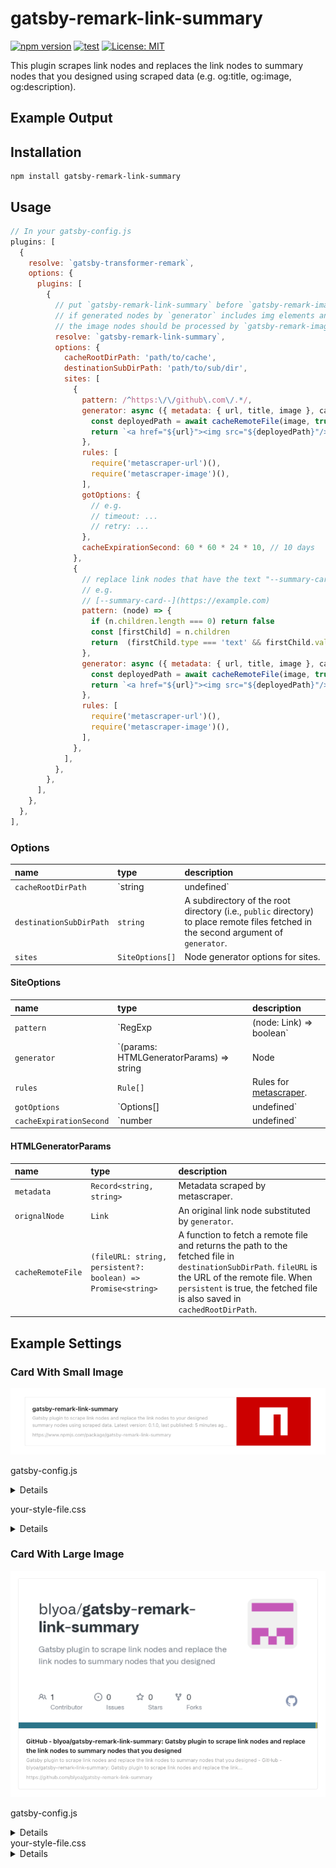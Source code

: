 # gatsby-remark-link-summary

[![npm version](https://badge.fury.io/js/gatsby-remark-link-summary.svg)](https://badge.fury.io/js/gatsby-remark-link-summary)
[![test](https://github.com/blyoa/gatsby-remark-link-summary/actions/workflows/node.js.yml/badge.svg)](https://github.com/blyoa/gatsby-remark-link-summary/actions/workflows/node.js.yml)
[![License: MIT](https://img.shields.io/badge/License-MIT-blue.svg)](https://https://github.com/blyoa/gatsby-remark-link-summary/blob/main/LICENSE)

This plugin scrapes link nodes and replaces the link nodes to summary nodes that you designed
using scraped data (e.g. og:title, og:image, og:description).

## Example Output


## Installation

```
npm install gatsby-remark-link-summary
```

## Usage

```javascript
// In your gatsby-config.js
plugins: [
  {
    resolve: `gatsby-transformer-remark`,
    options: {
      plugins: [
        {
          // put `gatsby-remark-link-summary` before `gatsby-remark-images`
          // if generated nodes by `generator` includes img elements and
          // the image nodes should be processed by `gatsby-remark-images`
          resolve: `gatsby-remark-link-summary`,
          options: {
            cacheRootDirPath: 'path/to/cache',
            destinationSubDirPath: 'path/to/sub/dir',
            sites: [
              {
                pattern: /^https:\/\/github\.com\/.*/,
                generator: async ({ metadata: { url, title, image }, cacheRemoteFile }) => {
                  const deployedPath = await cacheRemoteFile(image, true)
                  return `<a href="${url}"><img src="${deployedPath}"/></a>`
                },
                rules: [
                  require('metascraper-url')(),
                  require('metascraper-image')(),
                ],
                gotOptions: {
                  // e.g.
                  // timeout: ...
                  // retry: ...
                },
                cacheExpirationSecond: 60 * 60 * 24 * 10, // 10 days
              },
              {
                // replace link nodes that have the text "--summary-card--"
                // e.g.
                // [--summary-card--](https://example.com)
                pattern: (node) => {
                  if (n.children.length === 0) return false
                  const [firstChild] = n.children
                  return  (firstChild.type === 'text' && firstChild.value === '--summary-card--')
                },
                generator: async ({ metadata: { url, title, image }, cacheRemoteFile }) => {
                  const deployedPath = await cacheRemoteFile(image, true)
                  return `<a href="${url}"><img src="${deployedPath}"/></a>`
                },
                rules: [
                  require('metascraper-url')(),
                  require('metascraper-image')(),
                ],
              },
            ],
          },
        },
      ],
    },
  },
],
```

### Options

| name | type |  description |
|:---|:---|:---|
| `cacheRootDirPath` | `string | undefined` |  A directory to place remote files fetched by `cacheRemoteFile` of `HTMLGeneratorParams` and a catalog file about the fetched files and scraped metadata. If this option is `undefined`, the catalog file is not saved. |
| `destinationSubDirPath` | `string` |  A subdirectory of the root directory (i.e., `public` directory) to place remote files fetched in the second argument of `generator`. |
| `sites` | `SiteOptions[]` | Node generator options for sites. |

#### SiteOptions

| name | type |  description |
|:---|:---|:---|
| `pattern` | `RegExp | (node: Link) => boolean` |  A target link node to be substituted. `RegExp` specifies URLs of the link node to be substituted, and the function returns whether the link node should be substituted or not. `Link` is the type defined in [mdast](https://github.com/syntax-tree/mdast/blob/4.0.0/#link) package. |
| `generator` | `(params: HTMLGeneratorParams) => string | Node | Promise<string | Node>` | A function to generate the node that substitute a link node. |
| `rules` | `Rule[]` | Rules for [metascraper](https://github.com/microlinkhq/metascraper/blob/v5.25.8/README.md#importing-rules). |
| `gotOptions` | `Options[] | undefined` | Options for [got](https://github.com/sindresorhus/got/blob/v11.8.3/readme.md). |
| `cacheExpirationSecond` | `number | undefined` | The expiration second of scraped metadata and fetched remote files. The metadata and the path to the fetched remote file are reused until this expiration second reaches.<br /><br />If this option is `undefined`, the fetched metadata and remote files never expire.  |

#### HTMLGeneratorParams

| name | type |  description |
|:---|:---|:---|
| `metadata` | `Record<string, string>` |  Metadata scraped by metascraper. |
| `orignalNode` | `Link` | An original link node substituted by `generator`. |
| `cacheRemoteFile` | `(fileURL: string, persistent?: boolean) => Promise<string>` | A function to fetch a remote file and returns the path to the fetched file in `destinationSubDirPath`. `fileURL` is the URL of the remote file. When `persistent` is true, the fetched file is also saved in `cachedRootDirPath`.  |


## Example Settings

### Card With Small Image

![card with small image](https://raw.githubusercontent.com/blyoa/gatsby-remark-link-summary/main/examples/card-with-small-image/sample.png)

gatsby-config.js

<details>

```js
const descriptionRule = require("metascraper-description")
const imageRule = require("metascraper-image")
const titleRule = require("metascraper-title")
const urlRule = require("metascraper-url")

module.exports = {
  // snip...
  plugins: [
    // snip...
    {
      resolve: `gatsby-transformer-remark`,
      options: {
        plugins: [
          {
            resolve: `gatsby-remark-link-summary`,
            options: {
              cacheRootDirPath: "cache/link-summary",
              destinationSubDirPath: "link-summary",
              sites: [
                {
                  pattern: /^https:\/\/www\.npmjs\.com\/.*/,
                  generator: async ({
                    metadata: { image, url, title, description },
                    cacheRemoteFile,
                  }) => {
                    const filePath = await cacheRemoteFile(image, true)
                    return `
                      <div class="summary-card">
                        <a href="${url}">
                          <img
                            class="summary-card__image"
                            src="${filePath}"
                          />
                          <div class="summary-card__description">
                            <span class="summary-card__description__title"
                              >${title}</span
                            >
                            <span class="summary-card__description__summary"
                              >${description}</span
                            >
                            <span class="summary-card__description__url"
                              >${url}</span
                            >
                          </div>
                        </a>
                      </div>
                    `
                  },
                  rules: [
                    urlRule(),
                    titleRule(),
                    imageRule(),
                    descriptionRule(),
                  ],
                },
              ],
            },
          },
          // snip...
        ],
      },
    },
    // snip...
  ],
}
```

</details>

your-style-file.css

<details>

```css
/* import css, e.g. from gatsby-browser.js */
.summary-card {
  line-height: 1.5;
}

.summary-card a {
  color: inherit;
  text-decoration: none;
  display: flex;
  flex-direction: row-reverse;
  align-items: center;
  border: 1px solid #e5e5e5;
  border-radius: 3px;
}

.summary-card__image {
  width: 14rem;
  height: 10rem;
  object-fit: cover;
  border-left: 1px solid #e5e5e5;
}

.summary-card__description {
  display: flex;
  flex-direction: column;
  flex: 1;
  padding: 0 1.2rem;
  overflow: hidden;
}

.summary-card__description__title {
  display: -webkit-box;
  -webkit-box-orient: vertical;
  -webkit-line-clamp: 2;
  font-weight: 700;
  max-height: calc(2rem * 1.5);
  overflow: hidden;
}

.summary-card__description__summary {
  display: -webkit-box;
  -webkit-box-orient: vertical;
  -webkit-line-clamp: 2;
  margin-top: 0.4rem;
  font-size: 0.8rem;
  max-height: calc(1.6rem * 1.5);
  overflow: hidden;
  color: #a3a3a3;
}

.summary-card__description__url {
  margin-top: 0.6rem;
  font-size: 0.8rem;
  overflow: hidden;
  text-overflow: ellipsis;
  color: #a3a3a3;
}
```

</details>

### Card With Large Image

![card with large image](https://raw.githubusercontent.com/blyoa/gatsby-remark-link-summary/main/examples/card-with-large-image/sample.png)

gatsby-config.js

<details>

```js
const descriptionRule = require("metascraper-description")
const imageRule = require("metascraper-image")
const titleRule = require("metascraper-title")
const urlRule = require("metascraper-url")

module.exports = {
  // snip...
  plugins: [
    // snip...
    {
      resolve: `gatsby-transformer-remark`,
      options: {
        plugins: [
          {
            resolve: `gatsby-remark-link-summary`,
            options: {
              cacheRootDirPath: "cache/link-summary",
              destinationSubDirPath: "link-summary",
              sites: [
                {
                  pattern: /^https:\/\/github\.com\/.*/,
                  generator: async ({
                    metadata: { image, url, title, description },
                    cacheRemoteFile,
                  }) => {
                    const filePath = await cacheRemoteFile(image, true)
                    return `
                      <div class="large-image-summary-card">
                        <a href="${url}">
                          <img
                            class="large-image-summary-card__image"
                            src="${filePath}"
                          />
                          <div class="large-image-summary-card__description">
                            <span class="large-image-summary-card__description__title"
                              >${title}</span
                            >
                            <span class="large-image-summary-card__description__summary"
                              >${description}</span
                            >
                            <span class="large-image-summary-card__description__url"
                              >${url}</span
                            >
                          </div>
                        </a>
                      </div>
                    `
                  },
                  rules: [
                    urlRule(),
                    titleRule(),
                    imageRule(),
                    descriptionRule(),
                  ],
                },
              ],
            },
          },
          // snip...
        ],
      },
    },
    // snip...
  ],
}
```

</details>
your-style-file.css

<details>

```css
/* import css, e.g. from gatsby-browser.js */
.large-image-summary-card {
  line-height: 1.5;
}

.large-image-summary-card a {
  display: flex;
  color: inherit;
  text-decoration: none;
  flex-direction: column;
  border: 1px solid #e5e5e5;
  border-radius: 3px;
}

.large-image-summary-card__image {
  width: 100%;
  object-fit: cover;
  border-bottom: 1px solid #e5e5e5;
}

.large-image-summary-card__description {
  display: flex;
  flex: 1;
  flex-direction: column;
  padding: 1.2rem;
}

.large-image-summary-card__description__title {
  display: -webkit-box;
  -webkit-box-orient: vertical;
  -webkit-line-clamp: 2;
  font-weight: 700;
  max-height: calc(2rem * 1.5);
  overflow: hidden;
}

.large-image-summary-card__description__summary {
  display: -webkit-box;
  -webkit-box-orient: vertical;
  -webkit-line-clamp: 2;
  margin-top: 0.2rem;
  font-size: 0.8rem;
  max-height: calc(1.6rem * 1.5);
  overflow: hidden;
  color: #a3a3a3;
}

.large-image-summary-card__description__url {
  margin-top: 0.4rem;
  font-size: 0.8rem;
  color: #a3a3a3;
  overflow: hidden;
  text-overflow: ellipsis;
}
```

</details>

